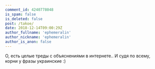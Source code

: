 ```yaml
---
comment_id: 4240778048
is_spam: false
is_deleted: false
post: /takoe/
date: 2018-12-14T09:00:29Z
author_fullname: 'ephemeralin'
author_nickname: 'ephemeralin'
author_is_anon: false
---
```


<p>О, есть целые треды с объяснениями в интернете.. И судя по всему, корни у фразы украинские :)</p>
